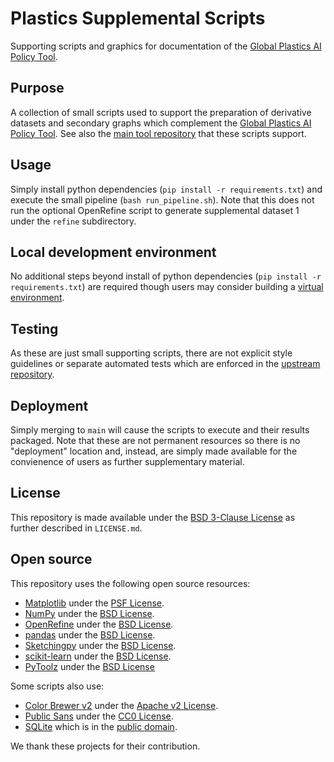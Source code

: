# Plastics Supplemental Scripts
Supporting scripts and graphics for documentation of the [Global Plastics AI Policy Tool](https://global-plastics-tool.org/).

## Purpose
A collection of small scripts used to support the preparation of derivative datasets and secondary graphs which complement the [Global Plastics AI Policy Tool](https://global-plastics-tool.org/). See also the [main tool repository](https://github.com/SchmidtDSE/plastics-prototype) that these scripts support.

## Usage
Simply install python dependencies (`pip install -r requirements.txt`) and execute the small pipeline (`bash run_pipeline.sh`). Note that this does not run the optional OpenRefine script to generate supplemental dataset 1 under the `refine` subdirectory.

## Local development environment
No additional steps beyond install of python dependencies (`pip install -r requirements.txt`) are required though users may consider building a [virtual environment](https://the-hitchhikers-guide-to-packaging.readthedocs.io/en/latest/virtualenv.html).

## Testing
As these are just small supporting scripts, there are not explicit style guidelines or separate automated tests which are enforced in the [upstream repository](https://github.com/SchmidtDSE/plastics-prototype).

## Deployment
Simply merging to `main` will cause the scripts to execute and their results packaged. Note that these are not permanent resources so there is no "deployment" location and, instead, are simply made available for the convienence of users as further supplementary material.

## License
This repository is made available under the [BSD 3-Clause License](https://opensource.org/license/bsd-3-clause) as further described in `LICENSE.md`.

## Open source
This repository uses the following open source resources:

 - [Matplotlib](https://matplotlib.org/) under the [PSF License](https://matplotlib.org/stable/project/license.html).
 - [NumPy](https://numpy.org/) under the [BSD License](https://github.com/numpy/numpy/blob/main/LICENSE.txt).
 - [OpenRefine](https://openrefine.org/) under the [BSD License](https://github.com/OpenRefine/OpenRefine/blob/master/LICENSE.txt).
 - [pandas](https://pandas.pydata.org/) under the [BSD License](https://github.com/pandas-dev/pandas/blob/main/LICENSE).
 - [Sketchingpy](https://sketchingpy.org/) under the [BSD License](https://codeberg.org/sketchingpy/Sketchingpy/src/branch/main/LICENSE.md).
 - [scikit-learn](https://scikit-learn.org/stable/) under the [BSD License](https://github.com/scikit-learn/scikit-learn/blob/main/COPYING).
 - [PyToolz](https://toolz.readthedocs.io/en/latest/) under the [BSD License](https://github.com/pytoolz/toolz/blob/master/LICENSE.txt)

Some scripts also use:

 - [Color Brewer v2](https://colorbrewer2.org/#type=sequential&scheme=BuGn&n=3) under the [Apache v2 License](https://github.com/axismaps/colorbrewer/blob/master/LICENCE.txt).
 - [Public Sans](https://public-sans.digital.gov/) under the [CC0 License](https://github.com/uswds/public-sans/blob/develop/LICENSE.md).
 - [SQLite](https://www.sqlite.org/) which is in the [public domain](https://www.sqlite.org/copyright.html).

We thank these projects for their contribution.
